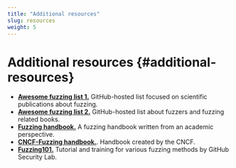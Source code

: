 ```yaml
---
title: "Additional resources"
slug: resources
weight: 5
---
```



# Additional resources {#additional-resources}

* **[Awesome fuzzing list 1.](https://github.com/cpuu/awesome-fuzzing)** GitHub-hosted list focused on scientific publications about fuzzing.
* **[Awesome fuzzing list 2.](https://github.com/secfigo/Awesome-Fuzzing)** GitHub-hosted list about fuzzers and fuzzing related books.
* **[Fuzzing handbook.](https://www.fuzzingbook.org/)** A fuzzing handbook written from an academic perspective.
* **[CNCF-Fuzzing handbook.](https://github.com/cncf/tag-security/tree/main/security-fuzzing-handbook)**. Handbook created by the CNCF.
* **[Fuzzing101.](https://github.com/antonio-morales/Fuzzing101)** Tutorial and training for various fuzzing methods by GitHub Security Lab.